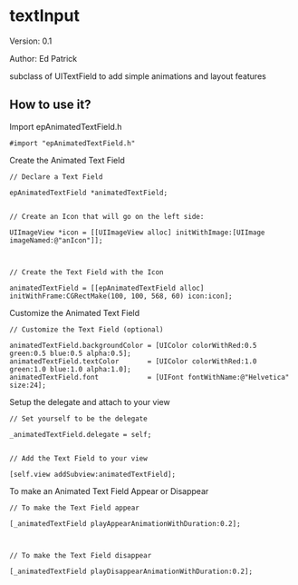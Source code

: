 textInput
=========

Version: 0.1

Author: Ed Patrick


subclass of UITextField to add simple animations and layout features


## How to use it?


Import epAnimatedTextField.h

```
#import "epAnimatedTextField.h"
```


Create the Animated Text Field

```
// Declare a Text Field

epAnimatedTextField *animatedTextField;


// Create an Icon that will go on the left side:

UIImageView *icon = [[UIImageView alloc] initWithImage:[UIImage imageNamed:@"anIcon"]];



// Create the Text Field with the Icon

animatedTextField = [[epAnimatedTextField alloc] initWithFrame:CGRectMake(100, 100, 568, 60) icon:icon];
```


Customize the Animated Text Field

```
// Customize the Text Field (optional)

animatedTextField.backgroundColor = [UIColor colorWithRed:0.5 green:0.5 blue:0.5 alpha:0.5];
animatedTextField.textColor       = [UIColor colorWithRed:1.0 green:1.0 blue:1.0 alpha:1.0];
animatedTextField.font            = [UIFont fontWithName:@"Helvetica" size:24];
```


Setup the delegate and attach to your view
```
// Set yourself to be the delegate

_animatedTextField.delegate = self;


// Add the Text Field to your view

[self.view addSubview:animatedTextField];
```


To make an Animated Text Field Appear or Disappear

```
// To make the Text Field appear

[_animatedTextField playAppearAnimationWithDuration:0.2];



// To make the Text Field disappear

[_animatedTextField playDisappearAnimationWithDuration:0.2];
```

